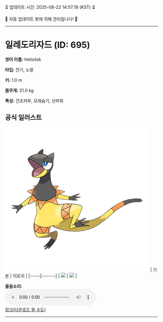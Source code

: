 
⏳ 업데이트 시간: 2025-08-22 14:57:18 (KST) ⏳

🤖 자동 업데이트 봇에 의해 관리됩니다! 🤖

---

# 일레도리자드 (ID: 695)
**영어 이름:** Heliolisk

**타입:** 전기, 노말

**키:** 1.0 m

**몸무게:** 21.0 kg

**특성:** 건조피부, 모래숨기, 선파워

## 공식 일러스트
![](https://raw.githubusercontent.com/PokeAPI/sprites/master/sprites/pokemon/other/official-artwork/695.png)
| 기본 | 이로치 |
|:----:|:------:|
| <img src="http://play.pokemonshowdown.com/sprites/ani/heliolisk.gif" width="200"> | <img src="http://play.pokemonshowdown.com/sprites/ani-shiny/heliolisk.gif" width="200"> |

**울음소리:**<br><audio controls src="https://raw.githubusercontent.com/PokeAPI/cries/main/cries/pokemon/latest/695.ogg"></audio><br> [링크(다운로드 될 수도)](https://raw.githubusercontent.com/PokeAPI/cries/main/cries/pokemon/latest/695.ogg)


---

